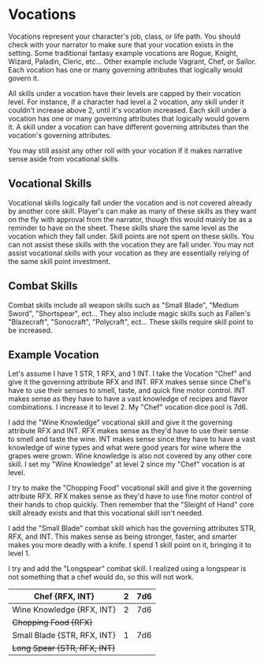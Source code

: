 # Vocations

Vocations represent your character's job, class, or life path. You should check with your narrator to make sure that your vocation exists in the setting. Some traditional fantasy example vocations are Rogue, Knight, Wizard, Paladin, Cleric, etc... Other example include Vagrant, Chef, or Sailor. Each vocation has one or many governing attributes that logically would govern it.

All skills under a vocation have their levels are capped by their vocation level. For instance, if a character had level a 2 vocation, any skill under it couldn't increase above 2, until it's vocation increased. Each skill under a vocation has one or many governing attributes that logically would govern it. A skill under a vocation can have different governing attributes than the vocation's governing attributes.

You may still assist any other roll with your vocation if it makes narrative sense aside from vocational skills.

## Vocational Skills

Vocational skills logically fall under the vocation and is not covered already by another core skill. Player's can make as many of these skills as they want on the fly with approval from the narrator, though this would mainly be as a reminder to have on the sheet. These skills share the same level as the vocation which they fall under. Skill points are not spent on these skills. You can not assist these skills with the vocation they are fall under. You may not assist vocational skills with your vocation as they are essentially relying of the same skill point investment.

## Combat Skills

Combat skills include all weapon skills such as "Small Blade", "Medium Sword", "Shortspear", ect... They also include magic skills such as Fallen's "Blazecraft", "Sonocraft", "Polycraft", ect... These skills require skill point to be increased.

## Example Vocation

Let's assume I have 1 STR, 1 RFX, and 1 INT. I take the Vocation "Chef" and give it the governing attribute RFX and INT. RFX makes sense since Chef's have to use their senses to smell, taste, and quick fine motor control. INT makes sense as they have to have a vast knowledge of recipes and flavor combinations. I increase it to level 2. My "Chef" vocation dice pool is 7d6.

I add the "Wine Knowledge" vocational skill and give it the governing attribute RFX and INT. RFX makes sense as they'd have to use their sense to smell and taste the wine. INT makes sense since they have to have a vast knowledge of wine types and what were good years for wine where the grapes were grown. Wine knowledge is also not covered by any other core skill. I set my "Wine Knowledge" at level 2 since my "Chef" vocation is at level.

I try to make the "Chopping Food" vocational skill and give it the governing attribute RFX. RFX makes sense as they'd have to use fine motor control of their hands to chop quickly. Then remember that the "Sleight of Hand" core skill already exists and that this vocational skill isn't needed.

I add the "Small Blade" combat skill which has the governing attributes STR, RFX, and INT. This makes sense as being stronger, faster, and smarter makes you more deadly with a knife. I spend 1 skill point on it, bringing it to level 1.

I try and add the "Longspear" combat skill. I realized using a longspear is not something that a chef would do, so this will not work.

| Chef {RFX, INT}                | 2 | 7d6 |
| ------------------------------- | :-: | :-: |
| Wine Knowledge {RFX, INT}      | 2 | 7d6 |
| ~~Chopping Food {RFX}~~        |  |    |
| Small Blade {STR, RFX, INT}     | 1 | 7d6 |
| ~~Long Spear {STR, RFX, INT}~~ |  |    |
